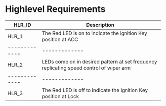 # Highlevel Requirements
| HLR_ID  | Description |
| ------------- | ------------- |
| HLR_1  | The Red LED is on to indicate the ignition Key position at ACC  |
| ------------- | ------------- |
| HLR_2  | LEDs come on in desired pattern at set frequency replicating speed control of wiper arm  |
| ------------- | ------------- |
| HLR_3 | The Red LED is off to indicate the Ignition Key position at Lock |
